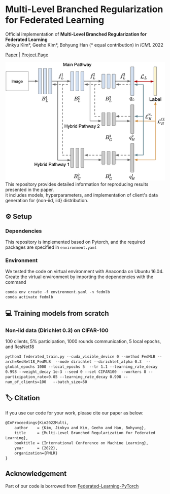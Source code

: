 # Multi-Level Branched Regularization for Federated Learning

Official implementation of **Multi-Level Branched Regularization for Federated Learning** \
Jinkyu Kim&ast;, Geeho Kim&ast;, Bohyung Han (&ast; equal contribution) in *ICML* 2022

[Paper]() | [Project Page](http://cvlab.snu.ac.kr/research/FedMLB/) 


<div>
<img src='./misc/framework.png'>
</div>
This repository provides detailed information for reproducing results presented in the paper. <br />  
it includes models, hyperparameters, and implementation of client's data generation for {non-iid, iid} distribution.

## :gear: Setup
### Dependencies
This repository is implemented based on Pytorch, and the required packages are specified in ```environment.yaml```

### Environment
We tested the code on virtual environment with Anaconda on Ubuntu 16.04.  
Create the virtual environment by importing the dependencies with the command
 ```
 conda env create -f environment.yaml -n fedmlb
 conda activate fedmlb
 ```

## :computer: Training models from scratch






### Non-iid data (Dirichlet 0.3) on CIFAR-100
100 clients, 5% participation, 1000 rounds communication, 5 local epochs, and ResNet18
```
python3 federated_train.py --cuda_visible_device 0 --method FedMLB --arch=ResNet18_FedMLB  --mode dirichlet --dirichlet_alpha 0.3  --global_epochs 1000 --local_epochs 5  --lr 1.1 --learning_rate_decay 0.998 --weight_decay 1e-3 --seed 0 --set CIFAR100  --workers 8 --participation_rate=0.05 --learning_rate_decay 0.998 --num_of_clients=100   --batch_size=50
```


## :label: Citation
If you use our code for your work, please cite our paper as below:
```
@InProceedings{Kim2022Multi,
    author    = {Kim, Jinkyu and Kim, Geeho and Han, Bohyung},
    title     = {Multi-Level Branched Regularization for Federated Learning},
    booktitle = {International Conference on Machine Learning},
    year      = {2022},
    organization={PMLR}
}
```

## Acknowledgement

Part of our code is borrowed from [Federated-Learning-PyTorch](https://github.com/AshwinRJ/Federated-Learning-PyTorch)

